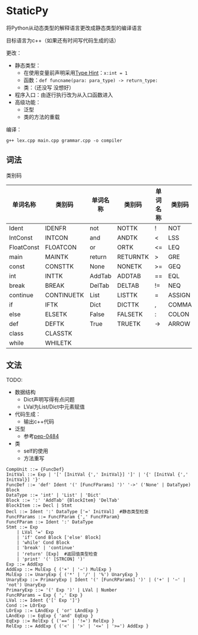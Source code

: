 # StaticPy

将Python从动态类型的解释语言更改成静态类型的编译语言

目标语言为c++（如果还有时间写代码生成的话）

更改：

- 静态类型：
  - 在使用变量前声明采用[Type Hint](https://www.python.org/dev/peps/pep-0484/)：`x:int = 1`
  - 函数：`def funcname(para: para_type) -> return_type:`
  - 类：（还没写 没想好）
- 程序入口：由逐行执行改为从入口函数进入
- 高级功能：
  - 泛型
  - 类的方法的重载

编译：

```
g++ lex.cpp main.cpp grammar.cpp -o compiler
```


## 词法

类别码

| 单词名称   | 类别码     | 单词名称 | 类别码   | 单词名称 | 类别码 | 单词名称 | 类别码  |
| ---------- | ---------- | -------- | -------- | -------- | ------ | -------- | ------- |
| Ident      | IDENFR     | not      | NOTTK    | !        | NOT    | (        | LPARENT |
| IntConst   | INTCON     | and      | ANDTK    | <        | LSS    | )        | RPARENT |
| FloatConst | FLOATCON   | or       | ORTK     | <=       | LEQ    | [        | LBRACK  |
| main       | MAINTK     | return   | RETURNTK | >        | GRE    | ]        | RBRACK  |
| const      | CONSTTK    | None     | NONETK   | >=       | GEQ    | {        | LBRACE  |
| int        | INTTK      | AddTab   | ADDTAB   | ==       | EQL    | }        | RBRACE  |
| break      | BREAK      | DelTab   | DELTAB   | !=       | NEQ    | +        | PLUS    |
| continue   | CONTINUETK | List     | LISTTK   | =        | ASSIGN | -        | MINU    |
| if         | IFTK       | Dict     | DICTTK   | ,        | COMMA  | *        | MULT    |
| else       | ELSETK     | False    | FALSETK  | :        | COLON  | /        | DIV     |
| def        | DEFTK      | True     | TRUETK   | ->       | ARROW  | %        | MOD     |
| class      | CLASSTK    |          |          |          |        |          |         |
| while      | WHILETK    |          |          |          |        |          |         |



## 文法

TODO:
  - 数据结构
    - Dict声明写得有点问题
    - LVal为List/Dict中元素赋值
- 代码生成：
  - 输出c++代码
- 泛型
  - 参考[pep-0484](https://peps.python.org/pep-0484/#user-defined-generic-types)
- 类
  - self的使用
  - 方法重写

```pseudocode
CompUnit ::= {FuncDef}
InitVal ::= Exp | '[' [InitVal {',' InitVal}] ']' | '{' [InitVal {',' InitVal}] '}'
FuncDef ::= 'def' Ident '(' [FuncFParams] ')' '->' ('None' | DataType) Block
DataType ::= 'int' | 'List' | 'Dict'
Block ::= ':' 'AddTab' {BlockItem} 'DelTab'
BlockItem ::= Decl | Stmt
Decl ::= Ident ':' DataType ['=' InitVal]  #静态类型检查
FuncFParams ::= FuncFParam {',' FuncFParam}
FuncFParam ::= Ident ':' DataType
Stmt ::= Exp
    | LVal '=' Exp
    | 'if' Cond Block ['else' Block]
    | 'while' Cond Block
    | 'break' | 'continue'
    | 'return' [Exp]  #返回值类型检查
    | 'print' '(' [STRCON] ')'
Exp ::= AddExp
AddExp ::= MulExp { ('+' | '−') MulExp }
MulExp ::= UnaryExp { ('*' | '/' | '%') UnaryExp }
UnaryExp ::= PrimaryExp | Ident '(' [FuncRParams] ')' | ('+' | '−' | 'not') UnaryExp
PrimaryExp ::= '(' Exp ')' | LVal | Number
FuncRParams → Exp { ',' Exp }
LVal ::= Ident {'[' Exp ']'} 
Cond ::= LOrExp
LOrExp ::= LAndExp { 'or' LAndExp }
LAndExp ::= EqExp { 'and' EqExp }
EqExp ::= RelExp { ('==' | '!=') RelExp }
RelExp ::= AddExp { ('<' | '>' | '<=' | '>=') AddExp }
```


